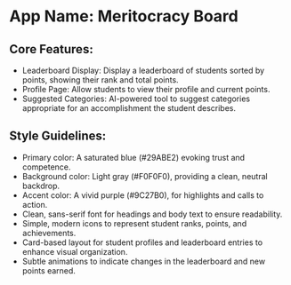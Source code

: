 # **App Name**: Meritocracy Board

## Core Features:

- Leaderboard Display: Display a leaderboard of students sorted by points, showing their rank and total points.
- Profile Page: Allow students to view their profile and current points.
- Suggested Categories: AI-powered tool to suggest categories appropriate for an accomplishment the student describes.

## Style Guidelines:

- Primary color: A saturated blue (#29ABE2) evoking trust and competence.
- Background color: Light gray (#F0F0F0), providing a clean, neutral backdrop.
- Accent color: A vivid purple (#9C27B0), for highlights and calls to action.
- Clean, sans-serif font for headings and body text to ensure readability.
- Simple, modern icons to represent student ranks, points, and achievements.
- Card-based layout for student profiles and leaderboard entries to enhance visual organization.
- Subtle animations to indicate changes in the leaderboard and new points earned.